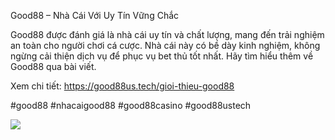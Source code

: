 Good88 – Nhà Cái Với Uy Tín Vững Chắc

Good88 được đánh giá là nhà cái uy tín và chất lượng, mang đến trải nghiệm an toàn cho người chơi cá cược. Nhà cái này có bề dày kinh nghiệm, không ngừng cải thiện dịch vụ để phục vụ bet thủ tốt nhất. Hãy tìm hiểu thêm về Good88 qua bài viết.

Xem chi tiết: https://good88us.tech/gioi-thieu-good88

#good88 #nhacaigood88 #good88casino #good88ustech

![](https://s3-ap-northeast-1.amazonaws.com/g0v-hackmd-images/uploads/upload_34721487cff197b2f989d35baecdaa08.jpg)
